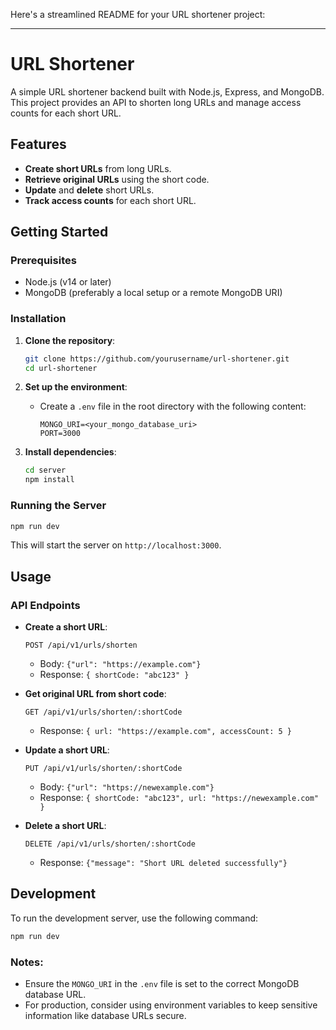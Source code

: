 Here's a streamlined README for your URL shortener project:

---

# URL Shortener

A simple URL shortener backend built with Node.js, Express, and MongoDB. This project provides an API to shorten long URLs and manage access counts for each short URL.

## Features
- **Create short URLs** from long URLs.
- **Retrieve original URLs** using the short code.
- **Update** and **delete** short URLs.
- **Track access counts** for each short URL.

## Getting Started

### Prerequisites
- Node.js (v14 or later)
- MongoDB (preferably a local setup or a remote MongoDB URI)

### Installation
1. **Clone the repository**:
   ```bash
   git clone https://github.com/yourusername/url-shortener.git
   cd url-shortener
   ```

2. **Set up the environment**:
   - Create a `.env` file in the root directory with the following content:
     ```
     MONGO_URI=<your_mongo_database_uri>
     PORT=3000
     ```

3. **Install dependencies**:
   ```bash
   cd server
   npm install
   ```

### Running the Server
```bash
npm run dev
```

This will start the server on `http://localhost:3000`.

## Usage

### API Endpoints

- **Create a short URL**:
  ```
  POST /api/v1/urls/shorten
  ```
  - Body: `{"url": "https://example.com"}`
  - Response: `{ shortCode: "abc123" }`

- **Get original URL from short code**:
  ```
  GET /api/v1/urls/shorten/:shortCode
  ```
  - Response: `{ url: "https://example.com", accessCount: 5 }`

- **Update a short URL**:
  ```
  PUT /api/v1/urls/shorten/:shortCode
  ```
  - Body: `{"url": "https://newexample.com"}`
  - Response: `{ shortCode: "abc123", url: "https://newexample.com" }`

- **Delete a short URL**:
  ```
  DELETE /api/v1/urls/shorten/:shortCode
  ```
  - Response: `{"message": "Short URL deleted successfully"}`

## Development

To run the development server, use the following command:

```bash
npm run dev
```

### Notes:
- Ensure the `MONGO_URI` in the `.env` file is set to the correct MongoDB database URL.
- For production, consider using environment variables to keep sensitive information like database URLs secure.
